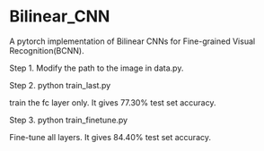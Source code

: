 # Bilinear_CNN
A pytorch implementation of Bilinear CNNs for Fine-grained Visual Recognition(BCNN).


Step 1. Modify the path to the image in data.py.


Step 2. python train_last.py

train the fc layer only. It gives 77.30% test set accuracy.
    	

Step 3. python train_finetune.py

Fine-tune all layers. It gives 84.40% test set accuracy.
	
